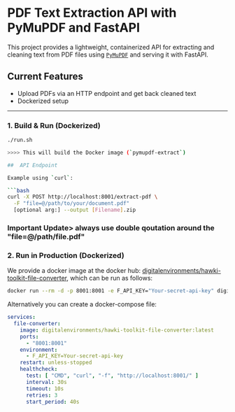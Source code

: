 # PDF Text Extraction API with PyMuPDF and FastAPI

This project provides a lightweight, containerized API for extracting and cleaning text from PDF files using [`PyMuPDF`](https://pymupdf.readthedocs.io/) and serving it with FastAPI.

##  Current Features

- Upload PDFs via an HTTP endpoint and get back cleaned text
- Dockerized setup

---

### 1. Build & Run (Dockerized)

```bash
./run.sh

>>>> This will build the Docker image (`pymupdf-extract`)

##  API Endpoint

Example using `curl`:

```bash
curl -X POST http://localhost:8001/extract-pdf \
  -F "file=@/path/to/your/document.pdf"
  [optional arg:] --output [Filename].zip
```

### Important Update> always use double qoutation around the "file=@/path/file.pdf"

### 2. Run in Production (Dockerized)

We provide a docker image at the docker hub: [digitalenvironments/hawki-toolkit-file-converter](https://hub.docker.com/r/digitalenvironments/hawki-toolkit-file-converter),
which can be run as follows:

```bash
docker run --rm -d -p 8001:8001 -e F_API_KEY="Your-secret-api-key" digitalenvironments/hawki-toolkit-file-converter:latest
```

Alternatively you can create a docker-compose file:

```yaml
services:
  file-converter:
    image: digitalenvironments/hawki-toolkit-file-converter:latest
    ports:
      - "8001:8001"
    environment:
      - F_API_KEY=Your-secret-api-key
    restart: unless-stopped
    healthcheck:
      test: [ "CMD", "curl", "-f", "http://localhost:8001/" ]
      interval: 30s
      timeout: 10s
      retries: 3
      start_period: 40s
```
